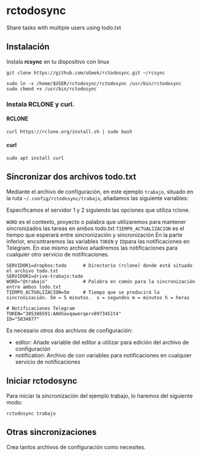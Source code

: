 # rctodosync
Share tasks with multiple users using todo.txt

## Instalación

Instala **rcsync** en tu dispositivo con linux

```
git clone https://github.com/uGeek/rctodosync.git ~/rcsync
```

```
sudo ln -s /home/$USER/rctodosync/rctodosync /usr/bin/rctodosync
sudo chmod +x /usr/bin/rctodosync
```

### Instala **RCLONE** y **curl**.


#### RCLONE
```
curl https://rclone.org/install.sh | sudo bash
```
#### curl

```
sudo apt install curl
```

## Sincronizar dos archivos todo.txt
Mediante el archivo de configuración, en este ejemplo `trabajo`, situado en la ruta `~/.config/rctodosync/trabajo`, añadamos las siguiente variables:

Especificamos el servidor 1 y 2 siguiendo las opciones que utiliza rclone.

`WORD` es el contexto, proyecto o palabra que utilizaremos para mantener sincronizados las tareas en ambos todo.txt
`TIEMPO_ACTUALIZACION` es el tiempo que esperará entre sincronización y sincronización
En la parte inferior, encontraremos las variables `TOKEN` y `ID`para las notificaciones en Telegram. En ese mismo archivo añadiremos las notificaciones para cualquier otro servicio de notificaciones.

```
SERVIDOR1=dropbox:todo      # Directorio (rclone) donde está situado el archivo todo.txt
SERVIDOR2=drive-trabajo:todo
WORD="@trabajo"             # Palabra en común para la sincronización entre ambos todo.txt
TIEMPO_ACTUALIZACION=5m     # Tiempo que se producirá la sincronización. 5m = 5 minutos.  s = segundos m = minutos h = horas

# Notificaciones Telegram
TOKEN="305386591:AAH5avqawerqerv8973451t4"
ID="5834877"
```

Es necesario otros dos archivos de configuración:
- editor: Añade variable del editor a utilizar para edición del archivo de configuración
- notification: Archivo de con variables para notificaciones en cualquier servicio de notificaciones


## Iniciar rctodosync

Para iniciar la sincronización del ejemplo trabajo, lo haremos del siguiente modo:

```
rctodosync trabajo
```

## Otras sincronizaciones

Crea tantos archivos de configuración como necesites.

